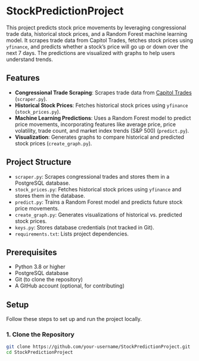 # StockPredictionProject

This project predicts stock price movements by leveraging congressional trade data, historical stock prices, and a Random Forest machine learning model. It scrapes trade data from Capitol Trades, fetches stock prices using `yfinance`, and predicts whether a stock’s price will go up or down over the next 7 days. The predictions are visualized with graphs to help users understand trends.

## Features
- **Congressional Trade Scraping**: Scrapes trade data from [Capitol Trades](https://www.capitoltrades.com) (`scraper.py`).
- **Historical Stock Prices**: Fetches historical stock prices using `yfinance` (`stock_prices.py`).
- **Machine Learning Predictions**: Uses a Random Forest model to predict price movements, incorporating features like average price, price volatility, trade count, and market index trends (S&P 500) (`predict.py`).
- **Visualization**: Generates graphs to compare historical and predicted stock prices (`create_graph.py`).

## Project Structure
- `scraper.py`: Scrapes congressional trades and stores them in a PostgreSQL database.
- `stock_prices.py`: Fetches historical stock prices using `yfinance` and stores them in the database.
- `predict.py`: Trains a Random Forest model and predicts future stock price movements.
- `create_graph.py`: Generates visualizations of historical vs. predicted stock prices.
- `keys.py`: Stores database credentials (not tracked in Git).
- `requirements.txt`: Lists project dependencies.

## Prerequisites
- Python 3.8 or higher
- PostgreSQL database
- Git (to clone the repository)
- A GitHub account (optional, for contributing)

## Setup
Follow these steps to set up and run the project locally.

### 1. Clone the Repository
```bash
git clone https://github.com/your-username/StockPredictionProject.git
cd StockPredictionProject